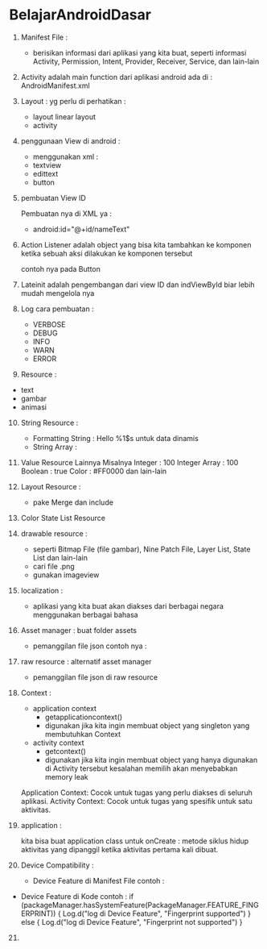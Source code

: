 # BelajarAndroidDasar

1. Manifest File :
    - berisikan informasi dari aplikasi yang kita buat, seperti informasi Activity, Permission, Intent, Provider, Receiver, Service, dan lain-lain

2. Activity adalah main function dari aplikasi android
    ada di : AndroidManifest.xml

3. Layout : yg perlu di perhatikan :
    - layout linear layout
    - activity

4. penggunaan View di android :
    - menggunakan  xml :
    - textview
    - edittext
    - button


5. pembuatan View ID

    Pembuatan nya di XML ya : 
    -  android:id="@+id/nameText"

6. Action Listener adalah object yang bisa kita tambahkan ke komponen ketika sebuah aksi dilakukan ke komponen tersebut

    contoh nya pada Button

7. Lateinit adalah pengembangan dari view ID dan indViewById biar lebih mudah mengelola nya

8. Log cara pembuatan :
    - VERBOSE
    - DEBUG
    - INFO
    - WARN
    - ERROR

9. Resource :
  - text
  - gambar
  - animasi

10. String Resource :
    - Formatting String :  <string name="sayHelloTextView">Hello %1$s </string> untuk data dinamis
    - String Array : <string-array name="names">

11. Value Resource Lainnya
    Misalnya Integer : <integer name="maxAge">100</integer>
    Integer Array : <integer-array name="maxAge">100</integer-array>
    Boolean : <bool name="isLogin">true</bool>
    Color : <color name="colorPrimary">#FF0000</color>
    dan lain-lain

12. Layout Resource :
    - pake Merge dan include

13. Color State List Resource

14. drawable resource :
    - seperti Bitmap File (file gambar), Nine Patch File, Layer List, State List dan lain-lain
    - cari file .png
    - gunakan imageview

15. localization :
    - aplikasi yang kita buat akan diakses dari berbagai negara menggunakan berbagai bahasa

16. Asset manager : 
    buat folder assets
    -  pemanggilan file json contoh nya : 

17. raw resource :  alternatif asset manager
    - pemanggilan file json di raw resource 

18. Context : 
    - application context
        * getapplicationcontext()
        * digunakan jika kita ingin membuat object yang singleton yang membutuhkan Context
    - activity context
        * getcontext()
        * digunakan jika kita ingin membuat object yang hanya digunakan di Activity tersebut
    kesalahan memilih akan menyebabkan memory leak

    Application Context: Cocok untuk tugas yang perlu diakses di seluruh aplikasi.
    Activity Context: Cocok untuk tugas yang spesifik untuk satu aktivitas.

19. application :

    kita bisa buat application class untuk 
    onCreate : metode siklus hidup aktivitas yang dipanggil ketika aktivitas pertama kali dibuat.

20. Device Compatibility :
    - Device Feature di Manifest File
        contoh : 
        <uses-feature android:name="android.hardware.fingerprint" android:required="true" />

   - Device Feature di Kode
        contoh : 
       if (packageManager.hasSystemFeature(PackageManager.FEATURE_FINGERPRINT)) {
            Log.d("log di Device Feature", "Fingerprint supported")
        } else {
            Log.d("log di Device Feature", "Fingerprint not supported")
        }

21. 
